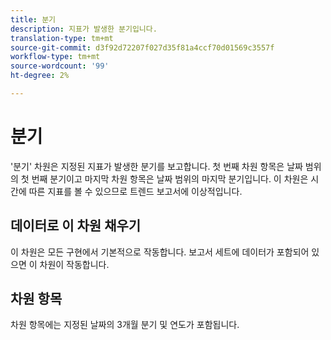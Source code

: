 ```yaml
---
title: 분기
description: 지표가 발생한 분기입니다.
translation-type: tm+mt
source-git-commit: d3f92d72207f027d35f81a4ccf70d01569c3557f
workflow-type: tm+mt
source-wordcount: '99'
ht-degree: 2%

---
```



# 분기

&#39;분기&#39; 차원은 지정된 지표가 발생한 분기를 보고합니다. 첫 번째 차원 항목은 날짜 범위의 첫 번째 분기이고 마지막 차원 항목은 날짜 범위의 마지막 분기입니다. 이 차원은 시간에 따른 지표를 볼 수 있으므로 트렌드 보고서에 이상적입니다.

## 데이터로 이 차원 채우기

이 차원은 모든 구현에서 기본적으로 작동합니다. 보고서 세트에 데이터가 포함되어 있으면 이 차원이 작동합니다.

## 차원 항목

차원 항목에는 지정된 날짜의 3개월 분기 및 연도가 포함됩니다.
